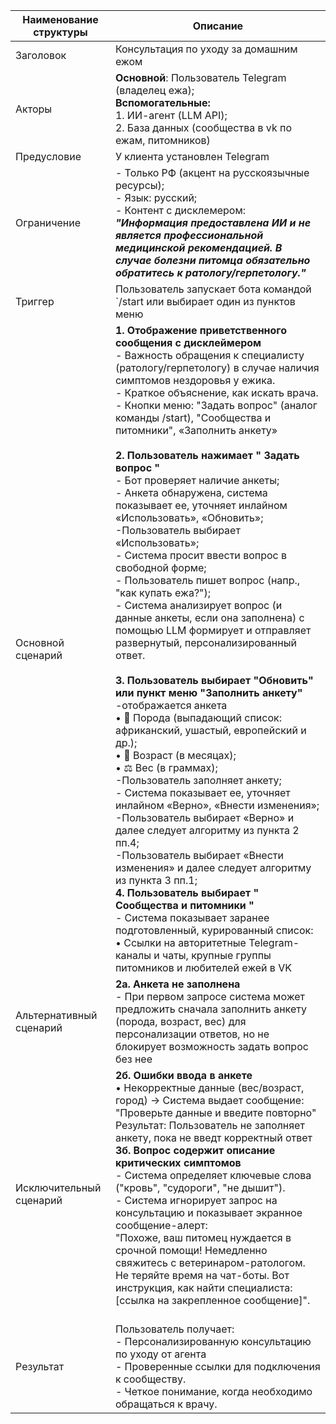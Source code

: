 | Наименование структуры | Описание | 
|-------------|-------------|
| Заголовок  | Консультация по уходу за домашним ежом |
| Акторы   | **Основной**: Пользователь Telegram (владелец ежа);<br> **Вспомогательные:** <br> 1. ИИ-агент (LLM API);<br>2. База данных (сообщества в vk по ежам, питомников) | 
| Предусловие   | У клиента установлен Telegram |
| Ограничение   |- Только РФ (акцент на русскоязычные ресурсы);<br>- Язык: русский;<br> - Контент с дисклемером: ***"Информация предоставлена ИИ и не является профессиональной медицинской рекомендацией. В случае болезни питомца обязательно обратитесь к ратологу/герпетологу."*** | 
| Триггер  | Пользователь запускает бота командой `/start или выбирает один из пунктов меню |
| Основной сценарий | **1.	Отображение приветственного сообщения с дисклеймером** <br> - Важность обращения к специалисту (ратологу/герпетологу) в случае наличия симптомов нездоровья у ежика.  <br> - Краткое объяснение, как искать врача.  <br> - Кнопки меню: "Задать вопрос" (аналог команды /start), "Сообщества и питомники", «Заполнить анкету»  <br>  <br> **2. Пользователь нажимает " Задать вопрос "**  <br> - Бот проверяет наличие анкеты;  <br> - Анкета обнаружена, система показывает ее, уточняет инлайном «Использовать», «Обновить»;  <br> -Пользователь выбирает «Использовать»;  <br> - Система просит ввести вопрос в свободной форме;  <br> - Пользователь пишет вопрос (напр., "как купать ежа?");  <br> - Система анализирует вопрос (и данные анкеты, если она заполнена) с помощью LLM формирует и отправляет развернутый, персонализированный ответ.  <br>  <br> **3. Пользователь выбирает "Обновить" или пункт меню "Заполнить анкету"** <br>-отображается анкета <br> • 🐾 Порода (выпадающий список: африканский, ушастый, европейский и др.);<br>  • 📅 Возраст (в месяцах);<br>  • ⚖️ Вес (в граммах); <br> -Пользователь заполняет анкету; <br>- Система показывает ее, уточняет инлайном «Верно», «Внести изменения»; <br> -Пользователь выбирает «Верно» и далее следует алгоритму из пункта 2 пп.4; <br> -Пользователь выбирает «Внести изменения» и далее следует алгоритму из пункта 3 пп.1; <br> **4. Пользователь выбирает " Сообщества и питомники "**  <br> - Система показывает заранее подготовленный, курированный список:  <br> • Ссылки на авторитетные Telegram-каналы и чаты, крупные группы питомников и любителей ежей в VK | 
| Альтернативный сценарий |  **2а. Анкета не заполнена** <br> - При первом запросе система может предложить сначала заполнить анкету (порода, возраст, вес) для персонализации ответов, но не блокирует возможность задать вопрос без нее <br>|
| Исключительный сценарий   | **2б. Ошибки ввода в анкете**<br>• Некорректные данные (вес/возраст, город) → Система выдает сообщение: "Проверьте данные и введите повторно" <br> Результат: Пользователь не заполняет анкету, пока не введт корректный ответ **3б. Вопрос содержит описание критических симптомов**  <br>- Система определяет ключевые слова ("кровь", "судороги", "не дышит").  <br>- Система игнорирует запрос на консультацию и показывает экранное сообщение-алерт:  <br> "Похоже, ваш питомец нуждается в срочной помощи! Немедленно свяжитесь с ветеринаром-ратологом. Не теряйте время на чат-боты. Вот инструкция, как найти специалиста: [ссылка на закрепленное сообщение]". <br> <br> |
| Результат   | Пользователь получает: <br> - Персонализированную консультацию по уходу от агента <br> - Проверенные ссылки для подключения к сообществу. <br> - Четкое понимание, когда необходимо обращаться к врачу. <br> |
